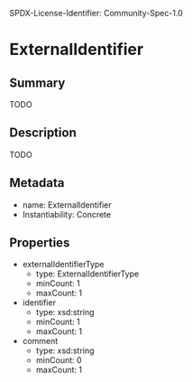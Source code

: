 SPDX-License-Identifier: Community-Spec-1.0

# ExternalIdentifier

## Summary

TODO

## Description

TODO


## Metadata

- name: ExternalIdentifier
- Instantiability: Concrete


## Properties

- externalIdentifierType
  - type: ExternalIdentifierType
  - minCount: 1
  - maxCount: 1
- identifier
  - type: xsd:string
  - minCount: 1
  - maxCount: 1
- comment
  - type: xsd:string
  - minCount: 0
  - maxCount: 1

